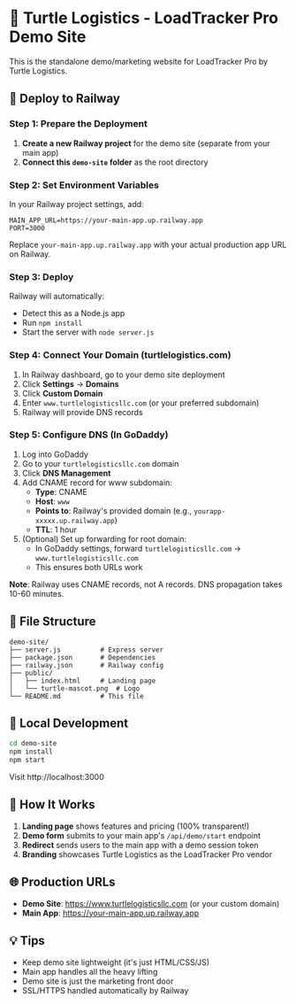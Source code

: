 # 🐢 Turtle Logistics - LoadTracker Pro Demo Site

This is the standalone demo/marketing website for LoadTracker Pro by Turtle Logistics.

## 🚀 Deploy to Railway

### Step 1: Prepare the Deployment

1. **Create a new Railway project** for the demo site (separate from your main app)
2. **Connect this `demo-site` folder** as the root directory

### Step 2: Set Environment Variables

In your Railway project settings, add:

```
MAIN_APP_URL=https://your-main-app.up.railway.app
PORT=3000
```

Replace `your-main-app.up.railway.app` with your actual production app URL on Railway.

### Step 3: Deploy

Railway will automatically:
- Detect this as a Node.js app
- Run `npm install`
- Start the server with `node server.js`

### Step 4: Connect Your Domain (turtlelogistics.com)

1. In Railway dashboard, go to your demo site deployment
2. Click **Settings** → **Domains**
3. Click **Custom Domain**
4. Enter `www.turtlelogisticsllc.com` (or your preferred subdomain)
5. Railway will provide DNS records

### Step 5: Configure DNS (In GoDaddy)

1. Log into GoDaddy
2. Go to your `turtlelogisticsllc.com` domain
3. Click **DNS Management**
4. Add CNAME record for www subdomain:
   - **Type**: CNAME
   - **Host**: `www`
   - **Points to**: Railway's provided domain (e.g., `yourapp-xxxxx.up.railway.app`)
   - **TTL**: 1 hour
5. (Optional) Set up forwarding for root domain:
   - In GoDaddy settings, forward `turtlelogisticsllc.com` → `www.turtlelogisticsllc.com`
   - This ensures both URLs work

**Note**: Railway uses CNAME records, not A records. DNS propagation takes 10-60 minutes.

## 📁 File Structure

```
demo-site/
├── server.js          # Express server
├── package.json       # Dependencies
├── railway.json       # Railway config
├── public/
│   ├── index.html     # Landing page
│   └── turtle-mascot.png  # Logo
└── README.md          # This file
```

## 🔧 Local Development

```bash
cd demo-site
npm install
npm start
```

Visit http://localhost:3000

## 📝 How It Works

1. **Landing page** shows features and pricing (100% transparent!)
2. **Demo form** submits to your main app's `/api/demo/start` endpoint
3. **Redirect** sends users to the main app with a demo session token
4. **Branding** showcases Turtle Logistics as the LoadTracker Pro vendor

## 🌐 Production URLs

- **Demo Site**: https://www.turtlelogisticsllc.com (or your custom domain)
- **Main App**: https://your-main-app.up.railway.app

## 💡 Tips

- Keep demo site lightweight (it's just HTML/CSS/JS)
- Main app handles all the heavy lifting
- Demo site is just the marketing front door
- SSL/HTTPS handled automatically by Railway
